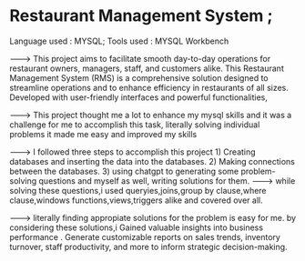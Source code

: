 # Restaurant Management System ;

Language used : MYSQL;
Tools used    : MYSQL Workbench

--->  This project aims to facilitate smooth day-to-day operations for restaurant owners, managers, staff, and customers alike.
      This Restaurant Management System (RMS) is a comprehensive solution designed to streamline operations and to 
      enhance efficiency in restaurants of all sizes. Developed with user-friendly interfaces and powerful functionalities,

--->  This project thought me a lot to enhance my mysql skills and it was a challenge for me to accomplish this task,
      literally solving individual problems it made me easy and improved my skills 

--->  I followed three steps to accomplish this project 
      1) Creating databases and inserting the data into the databases.
      2) Making connections between the databases. 
      3) using chatgpt to generating some problem-solving questions and myself as well, writing solutions for them.
--->  while solving these questions,i used queryies,joins,group by clause,where clause,windows functions,views,triggers alike 
      and covered over all.
      
---> literally finding appropiate solutions for the problem is easy for me. by considering these solutions,i Gained valuable insights into business 
performance . Generate customizable reports on sales trends, inventory turnover,
staff productivity, and more to inform strategic decision-making.
                          
      







